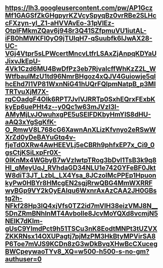 ##  https://lh3.googleusercontent.com/pw/AP1GczMf1GAGSfZkGHgpyrKZVcySpyqBz0vrRBe2SLHccFXzyn-yl_Z1-aHVVAvEo-31pVIEz-OtpIFMkmZQav6j948r3Q41SZfpmuVU1iutAL-iFB0hMWKFI0yO9jTUIqH7-qSuubfk6lJwAX28-UC-VGj4Vtpr5sLPWcertMncvLtfrLSAxZjAnpqKDYaUJixvJkEpU-4Vk1Czd6MU4BwDfPz3eb7RjvalcffWhKzZ2L_WWtfbaulMzU1td96NmrBHgoz4xQJV4Guiowje5qlhcEhd7l1VP81WxnNiG41hUQrFQlpmNatpB_p3MITRTvuXjM7X-rqCOadgF4OIk6RPT7JvlVJRRTp0SxhEQrxFExbKkyEp6uePHt4z--y0Qc1w63mJVzI3I-AMyMjLvJOwuhxgPE5uSElFDKbyHmYlS8dHU-aAQ3xYgSgKfK-O_RmwV8L768cG6XawnAnXLizKfvnyo2eRSwWXrZd0yDeBAYuGtq4v-fjeTdOXRw4AwHEEVLj5eCBRh9phfxEP7x_Ci9_0gsCtjKSiLxpFr0X-0IKnMx4WGbyB7wVzIwtpTRog3bDvl1TsB3k9q8HI_qMeyUqJ_RVhdaGD34NLU1e742GYFeBF0JktW8diT3JT_LzbL_LX4Ysa_8JCzoIMcPPEp1HpuonkyPw0HBYr8HMcgEN2sgjRrwQBG4MmWXRRFwyBGp9VY2kOyEAIqu6WxnrAxAzCAA2JH0GBstg2h-NFkf28Hp3lQ4xjVfs0TZ2id7mVlH38eizVMJ8N__5DnZRmBNhlnMT4AvboIle8JcvMoYQXd8vcmjN5NElK7dKlm-gUsC9YlmdPct9h51TSCu3nK8EodtMNPt3tUZVXZKKRNsx14OXUPagtj7pjMzPM3HkBtyMPVirSA8P6Toe7mVJS9KCDn8zG3wDkBvqXHwBcCXucegBWCpeywaoTYv8_XQ=w500-h500-s-no-gm?authuser=0

<!--
**Zoin1554k/Zoin1554k** is a ✨ _special_ ✨ repository because its `README.md` (this file) appears on your GitHub profile.

Here are some ideas to get you started:

- 🔭 I’m currently working on ...
- 🌱 I’m currently learning ...
- 👯 I’m looking to collaborate on ...
- 🤔 I’m looking for help with ...
- 💬 Ask me about ...
- 📫 How to reach me: ...
- 😄 Pronouns: ...
- ⚡ Fun fact: ...
-->
